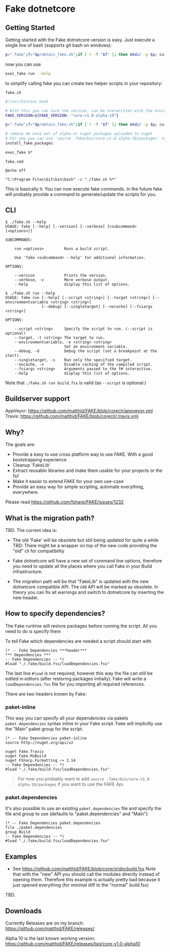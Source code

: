 # Fake dotnetcore

## Getting Started

Getting started with the Fake dotnetcore version is easy.
Just execute a single line of bash (supports git bash on windows):

```bash
p=".fake";f="$p/obtain_fake.sh";if [ ! -f "$f" ]; then mkdir -p $p; curl --fail -L -s -o $f https://raw.githubusercontent.com/matthid/FAKE/coreclr/script/obtain_fake.sh; fi; . $f
```

now you can use 

```bash
exec_fake run --help
```

to simplify calling fake you can create two helper scripts in your repository:

`fake.sh`
```bash
#!/usr/bin/env bash

# With this you can lock the version, can be overwritten with the environment variable
FAKE_VERSION=${FAKE_VERSION:-"core-v1.0-alpha-10"}

p=".fake";f="$p/obtain_fake.sh";if [ ! -f "$f" ]; then mkdir -p $p; curl --fail -L -s -o $f https://raw.githubusercontent.com/matthid/FAKE/coreclr/script/obtain_fake.sh; fi; . $f

# remove me once out of alpha or nuget packages uploaded to nuget
# For now you can use 'source .fake/bin/core-v1.0-alpha-10/packages' to reference the (currently unreleased) new packages
install_fake_packages

exec_fake $*
```

`fake.cmd`
```
@echo off

"C:\Program Files\Git\bin\bash" -c "./fake.sh %*"
```

This is basically it. You can now execute fake commands. In the future fake will probably provide a command to generate/update the scripts for you.

## CLI

```
$ ./fake.sh --help
USAGE: fake [--help] [--version] [--verbose] [<subcommand> [<options>]]

SUBCOMMANDS:

    run <options>         Runs a build script.

    Use 'fake <subcommand> --help' for additional information.

OPTIONS:

    --version             Prints the version.
    --verbose, -v         More verbose output.
    --help                display this list of options.
```

```
$ ./fake.sh run --help
USAGE: fake run [--help] [--script <string>] [--target <string>] [--environmentvariable <string> <string>]
                [--debug] [--singletarget] [--nocache] [--fsiargs <string>]

OPTIONS:

    --script <string>     Specify the script to run. (--script is optional)
    --target, -t <string> The target to run.
    --environmentvariable, -e <string> <string>
                          Set an environment variable.
    --debug, -d           Debug the script (set a breakpoint at the start).
    --singletarget, -s    Run only the specified target.
    --nocache, -n         Disable caching of the compiled script.
    --fsiargs <string>    Arguments passed to the f# interactive.
    --help                display this list of options.
```

Note that `./fake.sh run build.fsx` is valid (as `--script` is optional.)

## Buildserver support

AppVeyor: https://github.com/matthid/FAKE/blob/coreclr/appveyor.yml
Travis: https://github.com/matthid/FAKE/blob/coreclr/.travis.yml

## Why?

The goals are:

 - Provide a easy to use cross platform way to use FAKE. With a good bootstrapping experience
 - Cleanup 'FakeLib' 
 - Extract reusable libraries and make them usable for your projects or the fsi!
 - Make it easier to extend FAKE for your own use-case
 - Provide an easy way for simple scripting, automate everything, everywhere.

Please read https://github.com/fsharp/FAKE/issues/1232

## What is the migration path?

TBD. The current idea is:

- The old 'Fake' will be obsolete but still being updated for quite a while
  TBD: There might be a wrapper on top of the new code providing the "old" cli for compatibility

- Fake dotnetcore will have a new set of command line options, therefore you need to update all the places
  where you call Fake in your Build infrastructure.

- The migration path will be that "FakeLib" is updated with the new dotnetcore compatible API.
  The old API will be marked as obsolete. 
  In theory you can fix all warnings and switch to dotnetcore by inserting the new header.

## How to specify dependencies?

The Fake runtime will restore packages before running the script. All you need to do is specify them

To tell Fake which dependencies are needed a script should start with

```
(* -- Fake Dependencies ***header***
*** Dependencies ***
-- Fake Dependencies -- *)
#load "./.fake/build.fsx/loadDependencies.fsx"
```

The last line `#load` is not required, however
this way the file can still be edited in editors (after restoring packages initially).
Fake will write a `loadDependencies.fsx` file for you importing all required references.

There are two headers known by Fake:

### paket-inline

This way you can specify all your dependencies via pakets `paket.dependencies` syntax inline in your Fake script.
Fake will implicitly use the "Main" paket group for the script.

```
(* -- Fake Dependencies paket-inline
source http://nuget.org/api/v2

nuget Fake.Travis
nuget Fake.MsBuild
nuget FSharp.Formatting ~> 2.14
-- Fake Dependencies -- *)
#load "./.fake/build.fsx/loadDependencies.fsx"
```

> For now you probably want to add `source .fake/bin/core-v1.0-alpha-10/packages` if you want to use the FAKE Api.

### paket.dependencies

It's also possible to use an existing `paket.dependencies` file and specify the file and group to use (defaults to "paket.dependencies" and "Main"):

```
(* -- Fake Dependencies paket.dependencies
file ./paket.dependencies
group Build
-- Fake Dependencies -- *)
#load "./.fake/build.fsx/loadDependencies.fsx"
```


## Examples

- See https://github.com/matthid/FAKE/blob/coreclr/dncbuild.fsx
  Note that with the "new" API you should call the modules directly instead of opening them. 
  Therefore this example is actually pretty bad because it just opened everything (for minimal diff to the "normal" build.fsx)

TBD.

## Downloads

Currently Releases are on my branch: https://github.com/matthid/FAKE/releases/

Alpha 10 is the last known working version: https://github.com/matthid/FAKE/releases/tag/core-v1.0-alpha10
